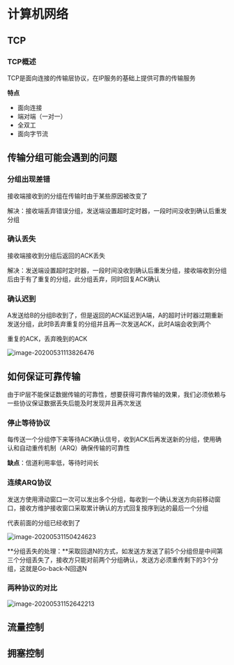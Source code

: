 # 计算机网络

## TCP

### TCP概述

TCP是面向连接的传输层协议，在IP服务的基础上提供可靠的传输服务

**特点**

- 面向连接
- 端对端（一对一）
- 全双工
- 面向字节流

 ## 传输分组可能会遇到的问题

### 分组出现差错

接收端接收到的分组在传输时由于某些原因被改变了

解决：接收端丢弃错误分组，发送端设置超时定时器，一段时间没收到确认后重发分组

###  确认丢失

接收端接收到分组后返回的ACK丢失

解决：发送端设置超时定时器，一段时间没收到确认后重发分组，接收端收到分组后由于有了重复的分组，此分组丢弃，同时回复ACK确认

### 确认迟到

A发送给B的分组B收到了，但是返回的ACK延迟到A端，A的超时计时器过期重新发送分组，此时B丢弃重复的分组并且再一次发送ACK，此时A端会收到两个

重复的ACK，丢弃晚到的ACK

![image-20200531113826476](https://lightforstar.oss-cn-shenzhen.aliyuncs.com/blog/image-20200531113826476.png)

## 如何保证可靠传输

由于IP层不能保证数据传输的可靠性，想要获得可靠传输的效果，我们必须依赖与一些协议保证数据丢失后能及时发现并且再次发送

### 停止等待协议

每传送一个分组停下来等待ACK确认信号，收到ACK后再发送新的分组，使用确认和自动重传机制（ARQ）确保传输的可靠性

**缺点**：信道利用率低，等待时间长

### 连续ARQ协议

发送方使用滑动窗口一次可以发出多个分组，每收到一个确认发送方向前移动窗口，接收方维护接收窗口采取累计确认的方式回复按序到达的最后一个分组

代表前面的分组已经收到了

![image-20200531150424623](https://lightforstar.oss-cn-shenzhen.aliyuncs.com/blog/image-20200531150424623.png)

**分组丢失的处理：**采取回退N的方式，如发送方发送了前5个分组但是中间第三个分组丢失了，接收方只能对前两个分组确认，发送方必须重传剩下的3个分组，这就是Go-back-N回退N

### 两种协议的对比

![image-20200531152642213](https://lightforstar.oss-cn-shenzhen.aliyuncs.com/blog/image-20200531152642213.png)



## 流量控制

## 拥塞控制

